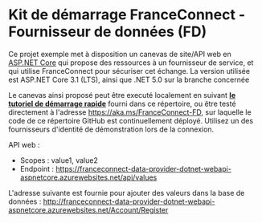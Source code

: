 # Kit de démarrage FranceConnect - Fournisseur de données (FD) #

Ce projet exemple met à disposition un canevas de site/API web en [ASP.NET Core](https://dotnet.microsoft.com/learn/aspnet/what-is-aspnet-core "ASP.NET Core") qui propose des ressources à un fournisseur de service, et qui utilise FranceConnect pour sécuriser cet échange. La version utilisée est ASP.NET Core 3.1 (LTS), ainsi que .NET 5.0 sur la branche concernée

Le canevas ainsi proposé peut être executé localement en suivant **[le tutoriel de démarrage rapide](/Source/README.md)** fourni dans ce répertoire, ou être testé directement à l'adresse <https://aka.ms/FranceConnect-FD>, sur laquelle le code de ce répertoire GitHub est continuellement déployé. Utilisez un des fournisseurs d'identité de démonstration lors de la connexion.

API web :

- Scopes : value1, value2
- Endpoint : <https://franceconnect-data-provider-dotnet-webapi-aspnetcore.azurewebsites.net/api/values>

L'adresse suivante est fournie pour ajouter des valeurs dans la base de données : <http://franceconnect-data-provider-dotnet-webapi-aspnetcore.azurewebsites.net/Account/Register>
